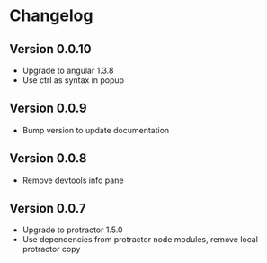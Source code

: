 # Changelog

## Version 0.0.10

* Upgrade to angular 1.3.8
* Use ctrl as syntax in popup

## Version 0.0.9

* Bump version to update documentation

## Version 0.0.8

* Remove devtools info pane

## Version 0.0.7

* Upgrade to protractor 1.5.0
* Use dependencies from protractor node modules, remove local protractor copy
